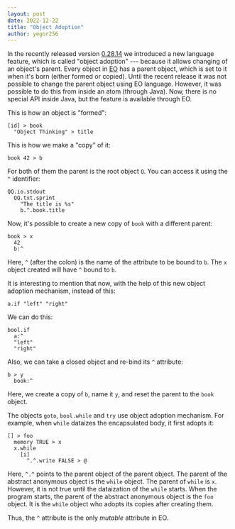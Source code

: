 ```yaml
---
layout: post
date: 2022-12-22
title: "Object Adoption"
author: yegor256
---
```


In the recently released version [0.28.14](https://github.com/objectionary/eo/releases/tag/0.28.14)
we introduced a new language feature, which is called "object adoption"
--- because it allows changing of an object's parent. Every object in
[EO](https://www.eolang.org) has a parent object, which is set to it when it's born
(either formed or copied). Until the recent release it was
not possible to change the parent object using EO language. However, it
was possible to do this from inside an atom (through Java).
Now, there is no special API inside Java, but the feature is available through EO.

<!--more-->

This is how an object is "formed":

```
[id] > book
  "Object Thinking" > title
```

This is how we make a "copy" of it:

```
book 42 > b
```

For both of them the parent is the root object `Q`. You can access it
using the `^` identifier:

```
QQ.io.stdout
  QQ.txt.sprint
    "The title is %s"
    b.^.book.title
```

Now, it's possible to create a new copy of `book` with a different parent:

```
book > x
  42
  b:^
```

Here, `^` (after the colon) is the name of the attribute to be bound to `b`.
The `x` object created will have `^` bound to `b`.

It is interesting to mention that now, with the help of this new object adoption mechanism,
instead of this:

```
a.if "left" "right"
```

We can do this:

```
bool.if
  a:^
  "left"
  "right"
```

Also, we can take a closed object and re-bind its `^` attribute:

```
b > y
  book:^
```

Here, we create a copy of `b`, name it `y`, and reset the parent to the `book` object.

The objects `goto`, `bool.while` and `try` use object adoption mechanism. For example,
when `while` dataizes the encapsulated body, it first adopts it:

```
[] > foo
  memory TRUE > x
  x.while
    [i]
      ^.^.write FALSE > @
```

Here, `^.^` points to the parent object of the parent object. The parent
of the abstract anonymous object is the `while` object. The parent of `while`
is `x`. However, it is not true until the dataization of the `while` starts.
When the program starts, the parent of the abstract anonymous object
is the `foo` object. It is the `while` object who adopts its copies after
creating them.

Thus, the `^` attribute is the only _mutable_ attribute in EO.


